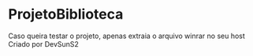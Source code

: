 # ProjetoBiblioteca
Caso queira testar o projeto, apenas extraia o arquivo winrar no seu host
Criado por DevSunS2
